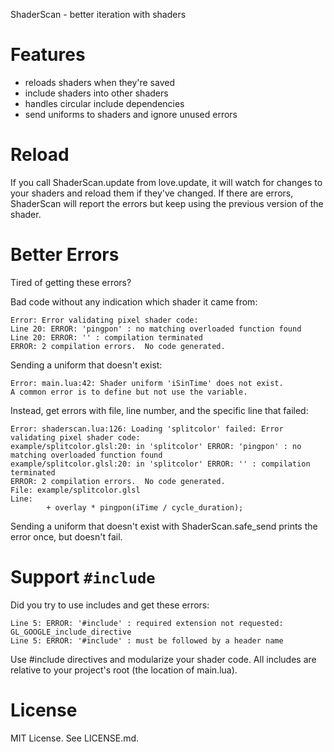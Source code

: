 ShaderScan - better iteration with shaders

# Features

* reloads shaders when they're saved
* include shaders into other shaders
* handles circular include dependencies
* send uniforms to shaders and ignore unused errors

# Reload

If you call ShaderScan.update from love.update, it will watch for changes to
your shaders and reload them if they've changed. If there are errors,
ShaderScan will report the errors but keep using the previous version of the
shader.


# Better Errors

Tired of getting these errors?

Bad code without any indication which shader it came from:

    Error: Error validating pixel shader code:
    Line 20: ERROR: 'pingpon' : no matching overloaded function found 
    Line 20: ERROR: '' : compilation terminated 
    ERROR: 2 compilation errors.  No code generated.

Sending a uniform that doesn't exist:

    Error: main.lua:42: Shader uniform 'iSinTime' does not exist.
    A common error is to define but not use the variable.


Instead, get errors with file, line number, and the specific line that failed:

    Error: shaderscan.lua:126: Loading 'splitcolor' failed: Error validating pixel shader code:
    example/splitcolor.glsl:20: in 'splitcolor' ERROR: 'pingpon' : no matching overloaded function found
    example/splitcolor.glsl:20: in 'splitcolor' ERROR: '' : compilation terminated
    ERROR: 2 compilation errors.  No code generated.
    File: example/splitcolor.glsl
    Line:
            + overlay * pingpon(iTime / cycle_duration);

Sending a uniform that doesn't exist with ShaderScan.safe_send prints the error
once, but doesn't fail.


# Support `#include`

Did you try to use includes and get these errors:

    Line 5: ERROR: '#include' : required extension not requested: GL_GOOGLE_include_directive
    Line 5: ERROR: '#include' : must be followed by a header name 

Use #include directives and modularize your shader code. All includes are
relative to your project's root (the location of main.lua).


# License

MIT License. See LICENSE.md.
